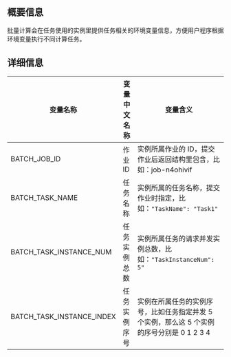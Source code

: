 ## 概要信息

批量计算会在任务使用的实例里提供任务相关的环境变量信息，方便用户程序根据环境变量执行不同计算任务。

## 详细信息

| 变量名称 | 变量中文名称 | 变量含义 |
|---------|---------|---------|
| BATCH_JOB_ID | 作业 ID | 实例所属作业的 ID，提交作业后返回结构里包含，比如：job-n4ohivif |
| BATCH_TASK_NAME | 任务名称 | 实例所属的任务名称，提交作业时指定，比如：`"TaskName": "Task1"` |
| BATCH_TASK_INSTANCE_NUM | 任务实例总数 | 实例所属任务的请求并发实例总数，比如：`"TaskInstanceNum": 5"` |
| BATCH_TASK_INSTANCE_INDEX | 任务实例序号 | 实例在所属任务的实例序号，比如任务指定并发 5 个实例，那么这 5 个实例的序号分别是 0 1 2 3 4  |


